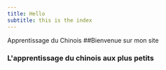 ```yaml
---
title: Hello
subtitle: this is the index
---
```

Apprentissage du Chinois
##Bienvenue sur mon site
### L'apprentissage du chinois aux plus petits